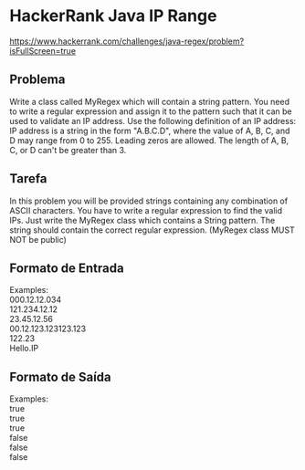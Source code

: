 # HackerRank Java IP Range
https://www.hackerrank.com/challenges/java-regex/problem?isFullScreen=true
## Problema

Write a class called MyRegex which will contain a string pattern. You need to write a regular expression and assign it to the pattern such that it can be used to validate an IP address. Use the following definition of an IP address:
IP address is a string in the form "A.B.C.D", where the value of A, B, C, and D may range from 0 to 255. Leading zeros are allowed. The length of A, B, C, or D can't be greater than 3.

## Tarefa

In this problem you will be provided strings containing any combination of ASCII characters. You have to write a regular expression to find the valid IPs.
Just write the MyRegex class which contains a String pattern. The string should contain the correct regular expression.
(MyRegex class MUST NOT be public)

## Formato de Entrada

Examples: <br>
000.12.12.034 <br>
121.234.12.12 <br>
23.45.12.56 <br>
00.12.123.123123.123 <br>
122.23 <br>
Hello.IP

## Formato de Saída

Examples: <br>
true <br>
true <br>
true <br>
false <br>
false <br>
false
